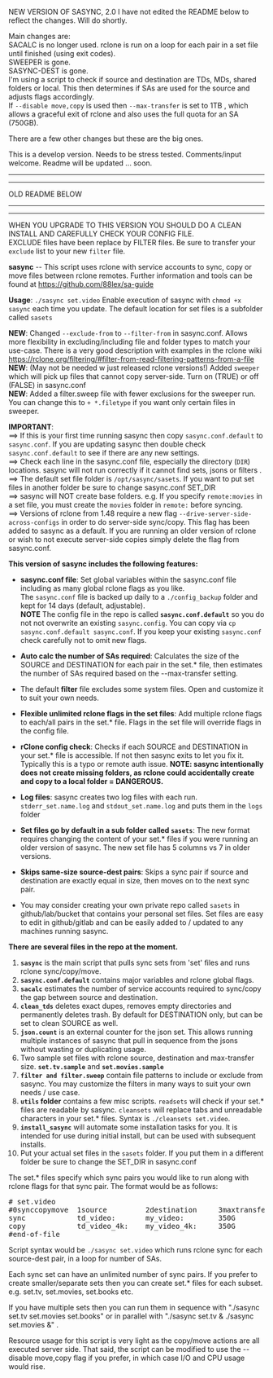 NEW VERSION OF SASYNC, 2.0
I have not edited the README below to reflect the changes. Will do shortly.

Main changes are:    
SACALC is no longer used. rclone is run on a loop for each pair in a set file until finished (using exit codes).    
SWEEPER is gone.    
SASYNC-DEST is gone.    
I'm using a script to check if source and destination are TDs, MDs, shared folders or local. This then determines if SAs are used
for the source and adjusts flags accordingly.    
If `--disable move,copy` is used then `--max-transfer` is set to 1TB , which allows a graceful exit of rclone and also uses the full quota
for an SA (750GB).    

There are a few other changes but these are the big ones.    

This is a develop version. Needs to be stress tested. Comments/input welcome. Readme will be updated ... soon.

*******************************************
*******************************************
OLD README BELOW
*******************************************
*******************************************

WHEN YOU UPGRADE TO THIS VERSION YOU SHOULD DO A CLEAN INSTALL AND CAREFULLY CHECK YOUR CONFIG FILE.    
EXCLUDE files have been replace by FILTER files. Be sure to transfer your `exclude` list to your new `filter` file.


**sasync** -- This script uses rclone with service accounts to sync, copy or move files between rclone remotes. 
Further information and tools can be found  at https://github.com/88lex/sa-guide

**Usage**:  `./sasync set.video` Enable execution of sasync with `chmod +x sasync` each time you update. The default location for set files is a subfolder called `sasets`    

**NEW**: Changed `--exclude-from` to `--filter-from` in sasync.conf. Allows more flexibility in excluding/including file and folder types to match your use-case. 
There is a very good description with examples in the rclone wiki https://rclone.org/filtering/#filter-from-read-filtering-patterns-from-a-file    
**NEW**: (May not be needed w just released rclone versions!) Added `sweeper` which will pick up files that cannot copy server-side. Turn on (TRUE) or off (FALSE) in sasync.conf    
**NEW**: Added a filter.sweep file with fewer exclusions for the sweeper run. You can change this to `+ *.filetype` if you want only certain files in sweeper.    

**IMPORTANT**:   
==>  If this is your first time running sasync then copy `sasync.conf.default` to `sasync.conf`. If you are updating sasync then double check
`sasync.conf.default` to see if there are any new settings.   
==>  Check each line in the sasync.conf file, especially the directory (`DIR`) locations. sasync will not run correctly if it cannot find sets, jsons or filters .    
==>  The default set file folder is `/opt/sasync/sasets`. If you want to put set files in another folder be sure to change sasync.conf SET_DIR    
==>  sasync will NOT create base folders. e.g. If you specify `remote:movies` in a set file, you must create the `movies` folder in `remote:` before syncing.    
==>  Versions of rclone from 1.48 require a new flag `--drive-server-side-across-configs` in order to do server-side sync/copy. This flag has been
added to sasync as a default. If you are running an older version of rclone or wish to not execute server-side copies simply delete the flag from sasync.conf.  

**This version of sasync includes the following features:**

*  **sasync.conf file**:  Set global variables within the sasync.conf file including as many global rclone flags as you like.   
The `sasync.conf` file is backed up daily to a `./config_backup` folder and kept for 14 days (default, adjustable).    
**NOTE** The config file in the repo is called **`sasync.conf.default`** so you do not not overwrite an existing `sasync.config`.
You can copy via `cp sasync.conf.default sasync.conf`. If you keep your existing `sasync.conf` check carefully not to omit new flags.     

*  **Auto calc the number of SAs required**:  Calculates the size of the SOURCE and DESTINATION for each pair in the set.* file, then estimates the number 
of SAs required based on the --max-transfer setting. 

*  The default **filter** file excludes some system files. Open and customize it to suit your own needs.

*  **Flexible unlimited rclone flags in the set files**:  Add multiple rclone flags to each/all pairs in the set.* file. Flags in the set file will override
flags in the config file.

*  **rClone config check**:  Checks if each SOURCE and DESTINATION in your set.* file is accessible. If not then sasync exits to let you fix it.
Typically this is a typo or remote auth issue. 
**NOTE: sasync intentionally does not create missing folders, as rclone could accidentally create and copy to a local folder = DANGEROUS.**

*  **Log files**:  sasync creates two log files with each run. `stderr_set.name.log` and `stdout_set.name.log` and puts them in the `logs` folder

*  **Set files go by default in a sub folder called `sasets`**:  The new format requires changing the content of your set.* files if you were
running an older version of sasync.  The new set file has 5 columns vs 7 in older versions.

*  **Skips same-size source-dest pairs**:  Skips a sync pair if source and destination are exactly equal in size, then moves on to the next sync pair.

*  You may consider creating your own private repo called `sasets` in github/lab/bucket that contains your personal set files. 
Set files are easy to edit in github/gitlab and can be easily added to / updated to any machines running sasync.

**There are several files in the repo at the moment.**
1. **`sasync`** is the main script that pulls sync sets from 'set' files and runs rclone sync/copy/move.
2. **`sasync.conf.default`** contains major variables and rclone global flags.
3. **`sacalc`** estimates the number of service accounts required to sync/copy the gap between source and destination.
4. **`clean_tds`** deletes exact dupes, removes empty directories and permanently deletes trash. By default for DESTINATION only, 
but can be set to clean SOURCE as well.
5. **`json.count`** is an external counter for the json set. This allows running multiple instances of sasync that pull in 
sequence from the jsons without wasting or duplicating usage.
6. Two sample set files with rclone source, destination and max-transfer size. **`set.tv.sample`** and **`set.movies.sample`**
7. **`filter and filter.sweep`** contain file patterns to include or exclude from sasync. You may customize the filters in many ways to suit your
own needs / use case.
8. **`utils` folder** contains a few misc scripts. `readsets` will check if your set.* files are readable by sasync. `cleansets` will 
replace tabs and unreadable characters in your set.* files. Syntax is `./cleansets set.video`.
9. **`install_sasync`** will automate some installation tasks for you. It is intended for use during initial install, but can be used with subsequent installs.
10. Put your actual set files in the `sasets` folder. If you put them in a different folder be sure to change the SET_DIR in sasync.conf

The set.* files specify which sync pairs you would like to run along with rclone flags for that sync pair. The format would be as follows:
<pre>
# set.video
#0synccopymove  1source         2destination     3maxtransfer  4rcloneflags
sync            td_video:       my_video:        350G          --dry-run
copy            td_video_4k:    my_video_4k:     350G          --dry-run --no-traverse
#end-of-file
</pre>

Script syntax would be `./sasync set.video` which runs rclone sync for each source-dest pair, in a loop for number of SAs.

Each sync set can have an unlimited number of sync pairs. If you prefer to create smaller/separate sets then you can create set.* files
for each subset. e.g. set.tv, set.movies, set.books etc.

If you have multiple sets then you can run them in sequence with "./sasync set.tv set.movies set.books" or in parallel with
"./sasync set.tv & ./sasync set.movies &" .


Resource usage for this script is very light as the copy/move actions are all executed server side. That said, the script can be modified to use the
--disable move,copy flag if you prefer, in which case I/O and CPU usage would rise.

